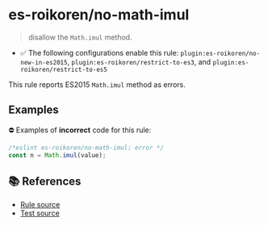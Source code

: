 # es-roikoren/no-math-imul
> disallow the `Math.imul` method.

- ✅ The following configurations enable this rule: `plugin:es-roikoren/no-new-in-es2015`, `plugin:es-roikoren/restrict-to-es3`, and `plugin:es-roikoren/restrict-to-es5`

This rule reports ES2015 `Math.imul` method as errors.

## Examples

⛔ Examples of **incorrect** code for this rule:

```js
/*eslint es-roikoren/no-math-imul: error */
const n = Math.imul(value);
```

## 📚 References

- [Rule source](https://github.com/roikoren755/eslint-plugin-es/blob/v0.0.5/src/rules/no-math-imul.ts)
- [Test source](https://github.com/roikoren755/eslint-plugin-es/blob/v0.0.5/tests/src/rules/no-math-imul.ts)

